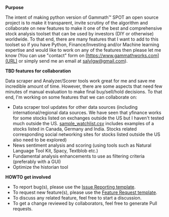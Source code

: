 **Purpose**

The intent of making python version of Gammath™ SPOT an open source project is to make it transparent, invite scrutiny of the algorithm and collaborate on new features to make it one of the best and comprehensive stock analysis toolset that can be used by investors (DIY or otherwise) worldwide. To that end, there are many features that I want to add to this toolset so if you have Python, Finance/Investing and/or Machine learning expertise and would like to work on any of the features then please let me know (You can use "contact" form on [https://www.gammathworks.com](URL) or simply send me an email at salylgw@gmail.com).

**TBD features for collaboration**

Data scraper and Analyzer/Scorer tools work great for me and save me incredible amount of time. However, there are some aspects that need few minutes of manual evaluation to make final buy/sell/hold decisions. To that end, I'm working on some features that we can collaborate on:

  * Data scraper tool updates for other data sources (including international/regional data sources. We have seen that yfinance works for some stocks listed on exchanges outside the US but I haven't tested much outside the US. [sample_watchlist.csv](https://github.com/salylgw/gammath_spot/blob/main/gammath_spot/sample_watchlist.csv) includes examples of a stocks listed in Canada, Germany and India. Stocks related corresponding social networking sites for stocks listed outside the US also need to be explored)
  * News sentiment analysis and scoring (using tools such as Natural Language Tool Kit, Spacy, Textblob etc.)
  * Fundamental analysis enhancements to use as filtering criteria (preferably with a GUI)
  * Optimize the historian tool



**HOWTO get involved**

  * To report bug(s), please use the [Issue Reporting template](https://github.com/salylgw/gammath_spot/blob/main/.github/ISSUE_TEMPLATE/bug_report.md).
  * To request new feature(s), please use the [Feature Request template](https://github.com/salylgw/gammath_spot/blob/main/.github/ISSUE_TEMPLATE/feature_request.md).
  * To discuss any related feature, feel free to start a discussion.
  * To get a change reviewed by collaborators, feel free to generate Pull requests.
